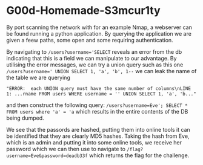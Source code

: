 # G00d-Homemade-S3mcur1ty
By port scanning the network with for an example Nmap, a webserver can be found running a python application. By querying the application we are given a feew paths, some open and some requiring authentication.

By navigating to `/users?username='SELECT` reveals an error from the db indicating that this is a field we can manipulate to our advantage. By utilising the error messages, we can try a union query such as this one `/users?username=' UNION SELECT 1, 'a', 'b', 1--` we can leak the name of the table we are querying

`"ERROR:  each UNION query must have the same number of columns\nLINE 1: ...rname FROM users WHERE username = '' UNION SELECT 1, 'a', 'b..."`

and then construct the following query: `/users?username=Eve'; SELECT * FROM users where 'a' = 'a` which results in the entire contents of the DB being dumped.

We see that the passords are hashed, putting them into online tools it can be identified that they are clearly MD5 hashes. Taking the hash from Eve, which is an admin and putting it into some online tools, we receive her password which we can then use to navigate to `/flag?username=Eve&password=deadb33f` which returns the flag for the challenge.